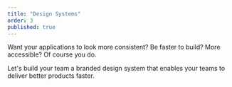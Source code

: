 ```yaml
---
title: "Design Systems"
order: 3
published: true
---
```


Want your applications to look more consistent? Be faster to build? More accessible? Of course you do.

Let's build your team a branded design system that enables your teams to deliver better products faster.
